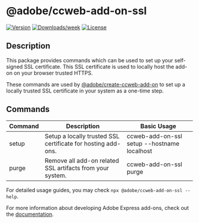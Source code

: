 # @adobe/ccweb-add-on-ssl

[![Version](https://img.shields.io/npm/v/@adobe/ccweb-add-on-ssl.svg)](https://npmjs.org/package/@adobe/ccweb-add-on-ssl)
[![Downloads/week](https://img.shields.io/npm/dw/@adobe/ccweb-add-on-ssl.svg)](https://npmjs.org/package/@adobe/ccweb-add-on-ssl)
[![License](https://img.shields.io/badge/License-MIT-blue.svg)](https://opensource.org/license/mit)

## Description

This package provides commands which can be used to set up your self-signed SSL certificate. This SSL certificate is used to locally host the add-on on your browser trusted HTTPS.

These commands are used by [@adobe/create-ccweb-add-on](https://www.npmjs.com/package/@adobe/create-ccweb-add-on) to set up a locally trusted SSL certificate in your system as a one-time step.

## Commands

| Command | Description                                                  | Basic Usage                                 |
| ------- | ------------------------------------------------------------ | ------------------------------------------- |
| setup   | Setup a locally trusted SSL certificate for hosting add-ons. | ccweb-add-on-ssl setup --hostname localhost |
| purge   | Remove all add-on related SSL artifacts from your system.    | ccweb-add-on-ssl purge                      |

For detailed usage guides, you may check `npx @adobe/ccweb-add-on-ssl --help`.

For more information about developing Adobe Express add-ons, check out the [documentation](https://developer.adobe.com/express/add-ons/).
